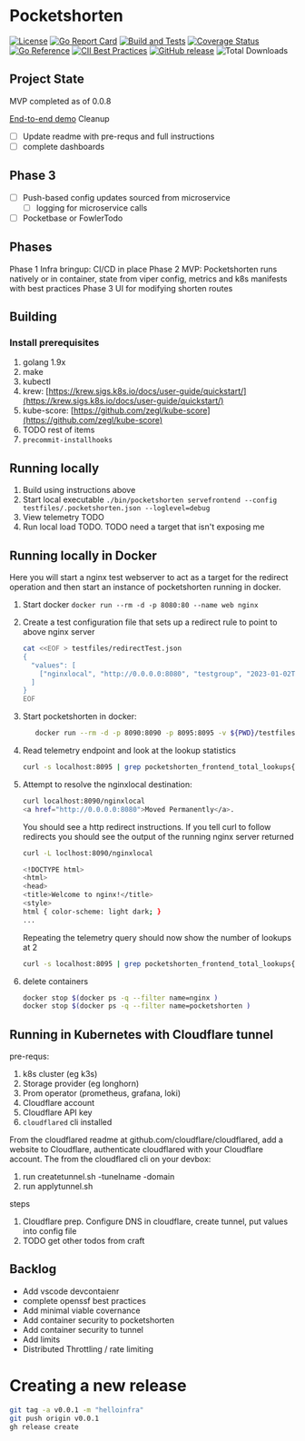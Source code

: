 # Pocketshorten

[![License](https://img.shields.io/github/license/clarkezone/pocketshorten.svg)](https://github.com/clarkezone/pocketshorten/blob/main/LICENSE)
[![Go Report Card](https://goreportcard.com/badge/github.com/clarkezone/pocketshorten)](https://goreportcard.com/report/github.com/clarkezone/pocketshorten)
[![Build and Tests](https://github.com/clarkezone/pocketshorten/workflows/run%20tests/badge.svg)](https://github.com/clarkezone/pocketshorten/actions?query=workflow%3A%22run+tests%22) [![Coverage Status](https://coveralls.io/repos/github/clarkezone/pocketshorten/badge.svg?branch=main)](https://coveralls.io/github/clarkezone/pocketshorten?branch=main)
[![Go Reference](https://pkg.go.dev/badge/github.com/clarkezone/pocketshorten.svg)](https://pkg.go.dev/github.com/clarkezone/pocketshorten)
[![CII Best Practices](https://bestpractices.coreinfrastructure.org/projects/6231/badge)](https://bestpractices.coreinfrastructure.org/projects/6231)
[![GitHub release](https://img.shields.io/github/release/clarkezone/pocketshorten.svg?style=flat-square)](https://github.com/clarkezone/pocketshorten/releases)
![Total Downloads](https://img.shields.io/github/downloads/clarkezone/pocketshorten/total?logo=github&logoColor=white)

## Project State

MVP completed as of 0.0.8

[End-to-end demo](https://github.com/clarkezone/pocketshorten/tree/main/endtoenddemo)
Cleanup

- [ ] Update readme with pre-requs and full instructions
- [ ] complete dashboards

## Phase 3

- [ ] Push-based config updates sourced from microservice
  - [ ] logging for microservice calls
- [ ] Pocketbase or FowlerTodo

## Phases

Phase 1 Infra bringup: CI/CD in place
Phase 2 MVP: Pocketshorten runs natively or in container, state from viper config, metrics and k8s manifests with best practices
Phase 3 UI for modifying shorten routes

## Building

### Install prerequisites

1. golang 1.9x
2. make
3. kubectl
4. krew: [https://krew.sigs.k8s.io/docs/user-guide/quickstart/](https://krew.sigs.k8s.io/docs/user-guide/quickstart/)
5. kube-score: [https://github.com/zegl/kube-score](https://github.com/zegl/kube-score)
6. TODO rest of items
7. `precommit-installhooks`

## Running locally

1. Build using instructions above
2. Start local executable
   `./bin/pocketshorten servefrontend --config testfiles/.pocketshorten.json --loglevel=debug`
3. View telemetry TODO
4. Run local load TODO. TODO need a target that isn't exposing me

## Running locally in Docker

Here you will start a nginx test webserver to act as
a target for the redirect operation and then start an instance
of pocketshorten running in docker.

1. Start docker `docker run --rm -d -p 8080:80 --name web nginx`
2. Create a test configuration file that sets up a redirect rule to point to above nginx server

   ```bash
   cat <<EOF > testfiles/redirectTest.json
   {
     "values": [
       ["nginxlocal", "http://0.0.0.0:8080", "testgroup", "2023-01-02T15:04:05-0700"]
     ]
   }
   EOF
   ```

3. Start pocketshorten in docker:

   ```bash
      docker run --rm -d -p 8090:8090 -p 8095:8095 -v ${PWD}/testfiles:/testfiles -e LOGLEVEL=debug --name web nginx registry.hub.docker.com/clarkezone/pocketshorten:main servefrontend --config /testfiles/redirectTest.json
   ```

4. Read telemetry endpoint and look at the lookup statistics

   ```bash
   curl -s localhost:8095 | grep pocketshorten_frontend_total_lookups{
   ```

5. Attempt to resolve the nginxlocal destination:

   ```bash
   curl localhost:8090/nginxlocal
   <a href="http://0.0.0.0:8080">Moved Permanently</a>.

   ```

   You should see a http redirect instructions. If you tell curl to follow redirects you should see the output of the running nginx server returned

   ```bash
   curl -L loclhost:8090/nginxlocal

   <!DOCTYPE html>
   <html>
   <head>
   <title>Welcome to nginx!</title>
   <style>
   html { color-scheme: light dark; }
   ...
   ```

   Repeating the telemetry query should now show the number of lookups at 2

   ```bash
   curl -s localhost:8095 | grep pocketshorten_frontend_total_lookups{
   ```

6. delete containers

   ```bash
   docker stop $(docker ps -q --filter name=nginx )
   docker stop $(docker ps -q --filter name=pocketshorten )
   ```

## Running in Kubernetes with Cloudflare tunnel

pre-requs:

1. k8s cluster (eg k3s)
2. Storage provider (eg longhorn)
3. Prom operator (prometheus, grafana, loki)
4. Cloudflare account
5. Cloudflare API key
6. `cloudflared` cli installed

From the cloudflared readme at github.com/cloudflare/cloudflared, add a website to Cloudflare, authenticate cloudflared with your Cloudflare account. The from the cloudflared cli on your devbox:

1. run createtunnel.sh -tunelname -domain
2. run applytunnel.sh

steps

1. Cloudflare prep. Configure DNS in cloudflare, create tunnel, put values into config file
2. TODO get other todos from craft

## Backlog

- Add vscode devcontaienr
- complete openssf best practices
- Add minimal viable covernance
- Add container security to pocketshorten
- Add container security to tunnel
- Add limits
- Distributed Throttling / rate limiting

# Creating a new release

```bash
git tag -a v0.0.1 -m "helloinfra"
git push origin v0.0.1
gh release create
```
